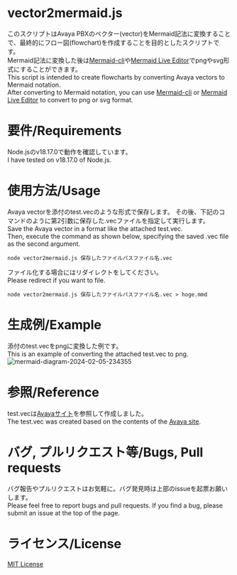 # vector2mermaid.js

このスクリプトはAvaya PBXのベクター(vector)をMermaid記法に変換することで、最終的にフロー図(flowchart)を作成することを目的としたスクリプトです。  
Mermaid記法に変換した後は[Mermaid-cli](https://github.com/mermaid-js/mermaid-cli)や[Mermaid Live Editor](https://mermaid.live/edit)でpngやsvg形式にすることができます。  
This script is intended to create flowcharts by converting Avaya vectors to Mermaid notation.  
After converting to Mermaid notation, you can use [Mermaid-cli](https://github.com/mermaid-js/mermaid-cli) or [Mermaid Live Editor](https://mermaid.live/edit) to convert to png or svg format.

# 要件/Requirements

Node.jsのv18.17.0で動作を確認しています。  
I have tested on v18.17.0 of Node.js.

# 使用方法/Usage

Avaya vectorを添付のtest.vecのような形式で保存します。
その後、下記のコマンドのように第2引数に保存した.vecファイルを指定して実行します。  
Save the Avaya vector in a format like the attached test.vec.  
Then, execute the command as shown below, specifying the saved .vec file as the second argument.

```
node vector2mermaid.js 保存したファイルパスファイル名.vec
```

ファイル化する場合にはリダイレクトをしてください。  
Please redirect if you want to file.

```
node vector2mermaid.js 保存したファイルパスファイル名.vec > hoge.mmd
```

  
# 生成例/Example

添付のtest.vecをpngに変換した例です。  
This is an example of converting the attached test.vec to png.
  ![mermaid-diagram-2024-02-05-234355](https://github.com/satsubatsutaro/vector2flowchart/assets/812333/62a5ab72-e602-4cd9-aaac-4e8a2b4e6d86)


# 参照/Reference

test.vecは[Avayaサイト](https://documentation.avaya.com/fr-CA/bundle/CCEliteCallVectoringFeatureDescription_r10.1/page/ExampleApplicationUsingAVectorVariableInOtherCommands.html)を参照して作成しました。  
The test.vec was created based on the contents of the [Avaya site](https://documentation.avaya.com/fr-CA/bundle/CCEliteCallVectoringFeatureDescription_r10.1/page/ExampleApplicationUsingAVectorVariableInOtherCommands.html).

# バグ, プルリクエスト等/Bugs, Pull requests

バグ報告やプルリクエストはお気軽に。バグ発見時は上部のissueを起票お願いします。  
Please feel free to report bugs and pull requests. If you find a bug, please submit an issue at the top of the page.

# ライセンス/License
[MIT License](https://github.com/satsubatsutaro/vector2flowchart/blob/main/LICENSE)

